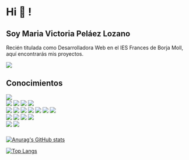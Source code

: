 # Hi 👋 !

## Soy Maria Victoria Peláez Lozano

Recién titulada como Desarrolladora Web en el IES Frances de Borja Moll, aquí encontrarás mis proyectos. 

<div>
<a href="https://www.linkedin.com/in/maria-victoria-pel%C3%A1ez-lozano-213a5a221/" target="_blank"><img src="https://img.icons8.com/fluency/48/000000/linkedin.png"/></a>
</div>


## Conocimientos

 <div>
  <img src="https://img.icons8.com/color/48/000000/html-5--v1.png"/>
 </div>
 <div>
  <img src="https://img.icons8.com/color/48/000000/css3.png"/>
  <img src="https://img.icons8.com/color/48/000000/sass.png"/>
  <img src="https://img.icons8.com/color/48/000000/bootstrap.png"/>
  <img src="https://img.icons8.com/color/48/000000/chakra-ui.png"/>
 </div>
 <div>
  <img src="https://img.icons8.com/color/48/000000/javascript--v1.png"/>
  <img src="https://img.icons8.com/fluency/48/000000/node-js.png"/>
  <img src="https://img.icons8.com/nolan/48/java-coffee-cup-logo.png"/>
  <img src="https://img.icons8.com/fluency/48/000000/laravel.png"/>
  <img src="https://img.icons8.com/color/48/000000/vue-js.png"/>
  <img src="https://img.icons8.com/office/48/000000/react.png"/>
  <img src="https://img.icons8.com/officel/48/000000/php-logo.png"/>
 </div>
 <div>
  <img src="https://img.icons8.com/color/48/000000/mongodb.png"/>
  <img src="https://img.icons8.com/color/48/000000/mysql-logo.png"/>
  <img src="https://img.icons8.com/color/48/000000/postgreesql.png"/>
  <img src="https://img.icons8.com/color/48/000000/firebase.png"/>
  </div>
 <div>
  <img src="https://img.icons8.com/ios-glyphs/48/000000/github.png"/>
  <img src="https://img.icons8.com/color/48/000000/bitbucket.png"/>
 </div>
 
 #####
 

  
 [![Anurag's GitHub stats](https://github-readme-stats.vercel.app/api?username=victoriapelaez)](https://github.com/anuraghazra/github-readme-stats)
  
 [![Top Langs](https://github-readme-stats.vercel.app/api/top-langs/?username=victoriapelaez&layout=compact)](https://github.com/anuraghazra/github-readme-stats)
  

 

